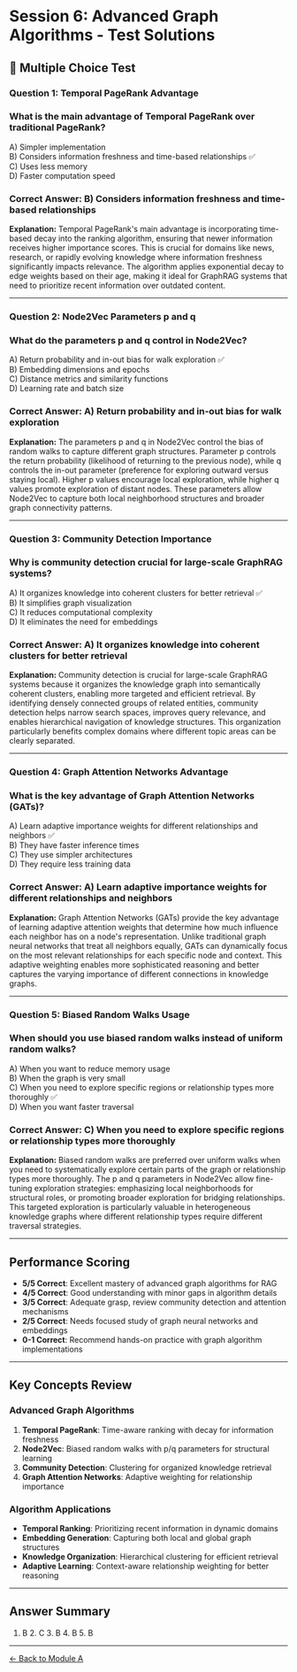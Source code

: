 # Session 6: Advanced Graph Algorithms - Test Solutions

## 📝 Multiple Choice Test

### Question 1: Temporal PageRank Advantage

### What is the main advantage of Temporal PageRank over traditional PageRank?

A) Simpler implementation  
B) Considers information freshness and time-based relationships ✅  
C) Uses less memory  
D) Faster computation speed  
### Correct Answer: B) Considers information freshness and time-based relationships

**Explanation:** Temporal PageRank's main advantage is incorporating time-based decay into the ranking algorithm, ensuring that newer information receives higher importance scores. This is crucial for domains like news, research, or rapidly evolving knowledge where information freshness significantly impacts relevance. The algorithm applies exponential decay to edge weights based on their age, making it ideal for GraphRAG systems that need to prioritize recent information over outdated content.

---

### Question 2: Node2Vec Parameters p and q

### What do the parameters p and q control in Node2Vec?

A) Return probability and in-out bias for walk exploration ✅  
B) Embedding dimensions and epochs  
C) Distance metrics and similarity functions  
D) Learning rate and batch size  
### Correct Answer: A) Return probability and in-out bias for walk exploration

**Explanation:** The parameters p and q in Node2Vec control the bias of random walks to capture different graph structures. Parameter p controls the return probability (likelihood of returning to the previous node), while q controls the in-out parameter (preference for exploring outward versus staying local). Higher p values encourage local exploration, while higher q values promote exploration of distant nodes. These parameters allow Node2Vec to capture both local neighborhood structures and broader graph connectivity patterns.

---

### Question 3: Community Detection Importance

### Why is community detection crucial for large-scale GraphRAG systems?

A) It organizes knowledge into coherent clusters for better retrieval ✅  
B) It simplifies graph visualization  
C) It reduces computational complexity  
D) It eliminates the need for embeddings  
### Correct Answer: A) It organizes knowledge into coherent clusters for better retrieval

**Explanation:** Community detection is crucial for large-scale GraphRAG systems because it organizes the knowledge graph into semantically coherent clusters, enabling more targeted and efficient retrieval. By identifying densely connected groups of related entities, community detection helps narrow search spaces, improves query relevance, and enables hierarchical navigation of knowledge structures. This organization particularly benefits complex domains where different topic areas can be clearly separated.

---

### Question 4: Graph Attention Networks Advantage

### What is the key advantage of Graph Attention Networks (GATs)?

A) Learn adaptive importance weights for different relationships and neighbors ✅  
B) They have faster inference times  
C) They use simpler architectures  
D) They require less training data  
### Correct Answer: A) Learn adaptive importance weights for different relationships and neighbors

**Explanation:** Graph Attention Networks (GATs) provide the key advantage of learning adaptive attention weights that determine how much influence each neighbor has on a node's representation. Unlike traditional graph neural networks that treat all neighbors equally, GATs can dynamically focus on the most relevant relationships for each specific node and context. This adaptive weighting enables more sophisticated reasoning and better captures the varying importance of different connections in knowledge graphs.

---

### Question 5: Biased Random Walks Usage

### When should you use biased random walks instead of uniform random walks?

A) When you want to reduce memory usage  
B) When the graph is very small  
C) When you need to explore specific regions or relationship types more thoroughly ✅  
D) When you want faster traversal  
### Correct Answer: C) When you need to explore specific regions or relationship types more thoroughly

**Explanation:** Biased random walks are preferred over uniform walks when you need to systematically explore certain parts of the graph or relationship types more thoroughly. The p and q parameters in Node2Vec allow fine-tuning exploration strategies: emphasizing local neighborhoods for structural roles, or promoting broader exploration for bridging relationships. This targeted exploration is particularly valuable in heterogeneous knowledge graphs where different relationship types require different traversal strategies.

---

## Performance Scoring

- **5/5 Correct**: Excellent mastery of advanced graph algorithms for RAG
- **4/5 Correct**: Good understanding with minor gaps in algorithm details
- **3/5 Correct**: Adequate grasp, review community detection and attention mechanisms
- **2/5 Correct**: Needs focused study of graph neural networks and embeddings
- **0-1 Correct**: Recommend hands-on practice with graph algorithm implementations

---

## Key Concepts Review

### Advanced Graph Algorithms
1. **Temporal PageRank**: Time-aware ranking with decay for information freshness
2. **Node2Vec**: Biased random walks with p/q parameters for structural learning
3. **Community Detection**: Clustering for organized knowledge retrieval
4. **Graph Attention Networks**: Adaptive weighting for relationship importance

### Algorithm Applications
- **Temporal Ranking**: Prioritizing recent information in dynamic domains
- **Embedding Generation**: Capturing both local and global graph structures
- **Knowledge Organization**: Hierarchical clustering for efficient retrieval
- **Adaptive Learning**: Context-aware relationship weighting for better reasoning

---

## Answer Summary
1. B  2. C  3. B  4. B  5. B

---

[← Back to Module A](Session6_ModuleA_Advanced_Algorithms.md)